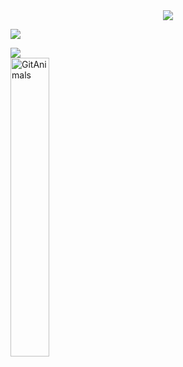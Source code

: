 <div align="center">
  <img src="https://capsule-render.vercel.app/api?type=waving&color=0:e6e8eb,100:7d8a96&height=180&text=Sua's%20Github&animation=fadeIn&fontColor=2c2c2c&fontSize=60" />
</div>

<div style="text-align: left;">

<p align="left">
  <img src="https://github-readme-stats.vercel.app/api/top-langs/?username=ys0v9&count=10&layout=compact&title_color=4a4f57&text_color=5a5f66&bg_color=f5f7f9&border_color=d0d3d6" />
</p>


<img src="http://mazandi.herokuapp.com/api?handle=ys0v9&theme=cold"/>

<br>

<a href="https://github.com/devxb/gitanimals" target="_blank">
  <img src="https://render.gitanimals.org/farms/ys0v9" alt="GitAnimals" style="width: 35%; height: 35%;" />
</a>
